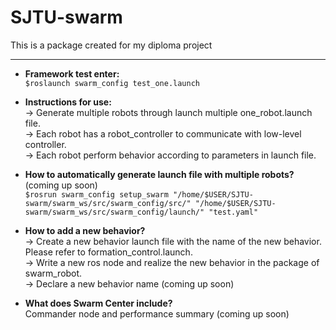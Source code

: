 # SJTU-swarm
This is a package created for my diploma project<br>


---------------------------------
* **Framework test enter:**<br>
`$roslaunch swarm_config test_one.launch`

* **Instructions for use:**<br>
-> Generate multiple robots through launch multiple one_robot.launch file.<br>
-> Each robot has a robot_controller to communicate with low-level controller.<br>
-> Each robot perform behavior according to parameters in launch file.

* **How to automatically generate launch file with multiple robots?**<br>
(coming up soon)<br>
`$rosrun swarm_config setup_swarm "/home/$USER/SJTU-swarm/swarm_ws/src/swarm_config/src/" "/home/$USER/SJTU-swarm/swarm_ws/src/swarm_config/launch/" "test.yaml"`

* **How to add a new behavior?**<br>
-> Create a new behavior launch file with the name of the new behavior. Please refer to formation_control.launch.<br>
-> Write a new ros node and realize the new behavior in the package of swarm_robot.<br>
-> Declare a new behavior name (coming up soon)<br>

* **What does Swarm Center include?**<br>
Commander node and performance summary (coming up soon)<br>